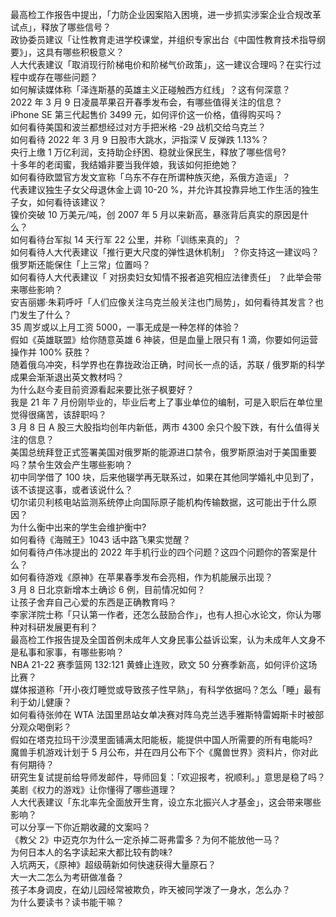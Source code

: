 最高检工作报告中提出，「力防企业因案陷入困境，进一步抓实涉案企业合规改革试点」，释放了哪些信号？  
政协委员建议「让性教育走进学校课堂，并组织专家出台《中国性教育技术指导纲要》」，这具有哪些积极意义？  
人大代表建议「取消现行阶梯电价和阶梯气价政策」，这一建议合理吗？在实行过程中或存在哪些问题？  
如何解读媒体称「泽连斯基的英雄主义正碰触西方红线」？这有何深意？  
2022 年 3 月 9 日凌晨苹果召开春季发布会，有哪些值得关注的信息？  
iPhone SE 第三代起售价 3499 元，如何评价这一价格，值得购买吗？  
如何看待美国和波兰都想经过对方手把米格 -29 战机交给乌克兰？  
如何看待 2022 年 3 月 9 日股市大跳水，沪指深 V 反弹跌 1.13%？  
央行上缴 1 万亿利润，支持助企纾困、稳就业保民生，释放了哪些信号?  
十多年的老闺蜜，我结婚非要当我伴娘，我该如何拒绝她？  
如何看待欧盟官方发文宣称「乌东不存在所谓种族灭绝，系俄方造谣」？  
代表建议独生子女父母退休金上调 10-20 %，并允许其投靠异地工作生活的独生子女，如何看待该建议？  
镍价突破 10 万美元/吨，创 2007 年 5 月以来新高，暴涨背后真实的原因是什么？  
如何看待台军拟 14 天行军 22 公里，并称「训练来真的」？  
如何看待人大代表建议「推行更大尺度的弹性退休机制」 ？你支持这一建议吗？  
俄罗斯还能保住「上三常」位置吗？  
如何看待人大代表建议「 对拐卖妇女知情不报者追究相应法律责任」 ？此举会带来哪些影响？  
安吉丽娜·朱莉呼吁「人们应像关注乌克兰般关注也门局势」，如何看待其发言？也门发生了什么？  
35 周岁或以上月工资 5000，一事无成是一种怎样的体验？  
假如《英雄联盟》给你随意英雄 6 神装，但是血量上限只有 1 滴，你要如何运营操作并 100% 获胜？  
随着俄乌冲突，科学界也在靠拢政治正确，时间长一点的话，苏联 / 俄罗斯的科学成果会渐渐退出英文教材吗？  
为什么赵今麦目前资源看起来要比张子枫要好？  
我是 21 年 7 月份刚毕业的，毕业后考上了事业单位的编制，可是入职后在单位里觉得很痛苦，该辞职吗？  
3 月 8 日 A 股三大股指均创年内新低，两市 4300 余只个股下跌，有什么值得关注的信息？  
美国总统拜登正式签署美国对俄罗斯的能源进口禁令，俄罗斯原油对于美国重要吗？禁令生效会产生哪些影响？  
初中同学借了 100 块，后来他辍学再无联系过，如果在其他同学婚礼中见到了，该不该提这事，或者该说什么？  
切尔诺贝利核电站监测系统停止向国际原子能机构传输数据，这可能出于什么原因？  
为什么衡中出来的学生会维护衡中?  
如何看待《海贼王》1043 话中路飞果实觉醒？  
如何看待卢伟冰提出的 2022 年手机行业的四个问题？这四个问题你的答案是什么？  
如何看待游戏《原神》在苹果春季发布会亮相，作为机能展示出现？  
3 月 8 日北京新增本土确诊 6 例，目前情况如何？  
让孩子舍弃自己心爱的东西是正确教育吗？  
李家洋院士称「只认第一作者，还怎么鼓励合作」，也有人担心水论文，你认为哪种对科研发展更有利？  
最高检工作报告提及全国首例未成年人文身民事公益诉讼案，认为未成年人文身不是私事和家事，有哪些影响？  
NBA 21-22 赛季篮网 132:121 黄蜂止连败，欧文 50 分赛季新高，如何评价这场比赛？  
媒体报道称「开小夜灯睡觉或导致孩子性早熟」，有科学依据吗？怎么「睡」最有利于幼儿健康？  
如何看待张帅在 WTA 法国里昂站女单决赛对阵乌克兰选手雅斯特雷姆斯卡时被部分观众喝倒彩？  
假如在塔克拉玛干沙漠里面铺满太阳能板，能提供中国人所需要的所有电能吗?  
魔兽手机游戏计划于 5 月公布，并在四月公布下个《魔兽世界》资料片，你对此有何期待？  
研究生复试提前给导师发邮件，导师回复：「欢迎报考，祝顺利。」意思是稳了吗？  
美剧《权力的游戏》让你懂得了哪些道理？  
人大代表建议「东北率先全面放开生育，设立东北振兴人才基金」，这会带来哪些影响？  
可以分享一下你近期收藏的文案吗？  
《教父 2》中迈克尔为什么一定杀掉二哥弗雷多？为何不能放他一马？  
为何日本人的名字读起来大都比较有韵味?  
入坑两天，《原神》超级萌新如何快速获得大量原石？  
大一大二怎么为考研做准备？  
孩子本身调皮，在幼儿园经常被欺负，昨天被同学泼了一身水，怎么办？  
为什么要读书？读书能干嘛？  
